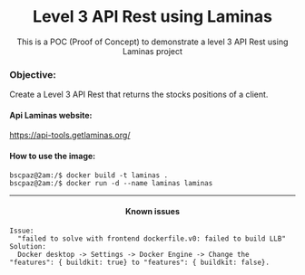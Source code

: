 <h1 align="center">Level 3 API Rest using Laminas</h1>
<p align="center">This is a POC (Proof of Concept) to demonstrate a level 3 API Rest using Laminas project</p>

### Objective:
<p>Create a Level 3 API Rest that returns the stocks positions of a client.</p>

#### Api Laminas website:
https://api-tools.getlaminas.org/

#### How to use the image:
```console
bscpaz@2am:/$ docker build -t laminas .
bscpaz@2am:/$ docker run -d --name laminas laminas
```
<hr>
<h4 align="center">Known issues</h4>

```
Issue: 
  "failed to solve with frontend dockerfile.v0: failed to build LLB"
Solution: 
  Docker desktop -> Settings -> Docker Engine -> Change the "features": { buildkit: true} to "features": { buildkit: false}.
```
